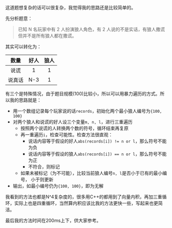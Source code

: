 <!-- date and tags in the next two lines
2019-01-06 22:03:59 +0800
logic
-->

这道题想复杂的话可以很复杂，我觉得我的思路还是比较简单的。

先分析题意：

> 已知 N 名玩家中有 2 人扮演狼人角色，有 2 人说的不是实话，有狼人撒谎但并不是所有狼人都在撒谎。

其实可以转化为：

|数量|好人|狼人|
|:-:|:-:|:-:|
|说谎|1|1|
|说真话|N-3|1|

有三个是特殊情况，由于题目规模(100)比较小，所以可以用暴力遍历的方式。所以我的思路就是：

- 用一个数组记录每个玩家说的话`records`，初始化两个最小狼人编号为`{100, 100}`
- 对两个狼人和说谎的好人设三个变量`m, n, l`，进行三重遍历
  - 按照两个说谎的人转换两个数的符号，循环结束再复原
  - 再一重遍历`i`，检查可能性。检查方法很直观：
    - 说话内容等于假设的好人`abs(records[i]) != n or l`，那么符号不能为负
    - 说话内容等于假设的狼人`abs(records[i]) == n or l`，那么符号不能为正
    - 不符合，则标记
  - 如果未被标记（为不可能），比较当前狼人编号`n, l`是否小于已有的最小编号，
    小于则更新
- 输出，如最小编号仍为`{100, 100}`，即为无解


我看到的方法也都是N^4复杂度的，很多用C++的都用到了向量内积，再加三重循环，实际上也是四重循环，当然算内积应该比我的方法更快一些，写起来也更简洁。

最后我的方法时间在200ms上下，供大家参考。
